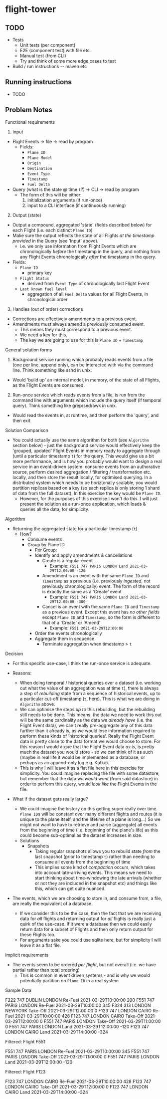 # flight-tower

## TODO
 - Tests
   - Unit tests (per component)
   - E2E (component test) with file etc
   - Manual test (from CLI)
   - Try and think of some more edge cases to test
  - Build / run instructions -- maven etc

## Running instructions

- TODO

## Problem Notes

Functional requirements
1. Input
- Flight Events -> file -> read by program
    - Fields:
        - `Plane ID`
        - `Plane Model`
        - `Origin`
        - `Destination`
        - `Event Type`
        - `Timestamp`
        - `Fuel Delta`
- Query (what is the state @ time `t`?) -> CLI -> read by program
    - The form of this will be either:
        1. initialization arguments (if run-once)
        2. input to a CLI interface (if continuously running)
2. Output (state)
- Output a compound, aggregated 'state' (fields described below) for each Flight (i.e. each distinct `Plane ID`)
- Make sure the output reflects the state of all Flights _at the timestamp provided_ in the Query (see 'Input' above).
    - i.e. we only use information from Flight Events which are chronologically _before_ the timestamp in the query, and nothing from any Flight Events chronologically _after_ the timestamp in the query.
- Fields:
    - `Plane ID`
        - primary key
    - `Flight Status`
        - derived from `Event Type` of chronologically last Flight Event
    - `Last known fuel level`
        - aggregation of all `Fuel Delta` values for all Flight Events, in chronological order
3. Handles (out of order) corrections
- Corrections are effectively amendments to a previous event.
- Amendments must always amend a previously consumed event.
    - This means they must correspond to a previous event.
    - We need a key for this.
    - The key we are going to use for this is `Plane ID` + `Timestamp`

General solution forms
1. Background service running which probably reads events from a file (one per line, append only), can be interacted with via the command line. Think something like sshd in unix.
-  Would 'build up' an internal model, in memory, of the state of all Flights, as the Flight Events are consumed.
2. Run-once service which reads events from a file, is run from the command line with arguments which include the query itself (if temporal query). Think something like grep/sed/awk in unix.
- Would read the events in, at runtime, and then perform the 'query', and then exit

Solution Comparison
- You could actually use the same algorithm for both (see `Algorithm` section below) - just the background service would effectively keep the 'grouped, updated' Flight Events in memory ready to aggregate through (until a particular timestamp `t`) for the query. This would give us a bit more performance, and is how you probably would want to design a real service in an event-driven system: consume events from an authorative source, perform desired aggregation / filtering / transformation etc. locally, and then store the result locally, for optimised querying. In a distributed system which needs to be horiztonally scalable, you would partition replicas based on a key (so each replica is only storing 1 shard of data from the full dataset). In this exercise the key would be `Plane ID`.
    - However, for the purposes of this exercise I won't do this. I will just present the solution as a run-once application, which loads & queries all the data, for simplicity.

Algorithm
- Returning the aggregated state for a particular timestamp (`t`)
    - How?
        - Consume events
        - Group by Plane ID
            - Per Group:
            - Identify and apply amendments & cancellations
                - Create is a regular event
                    - Example: `F551 747 PARIS LONDON Land 2021-03-29T12:00:00 -120`
                - Amendment is an event with the same `Plane ID` and `Timestamp` as a previous (i.e. previously _ingested_, not previously chronologically) event. The form of the record is exactly the same as a 'Create' event
                    - Example: `F551 747 PARIS LONDON Land 2021-03-29T12:00:00 -300`
                - Cancel is an event with the same `Plane ID` and `Timestamp` as a previous event. Except this event has _no other fields_ except `Plane ID` and `Timestamp`, so the form is different to that of a 'Create' or 'Amend'
                    - Example: `F551 2021-03-29T12:00:00`
            - Order the events chronologically
            - Aggregate them in sequence
                - Terminate aggregation when timestamp > `t`

Decision
- For this specific use-case, I think the run-once service is adequate.
- Reasons:
    - When doing temporal / historical queries over a dataset (i.e. working out what the value of an aggregation was at time `t`), there is always a step of _rebuilding_ state from a sequence of historical events, up to a particular cut-off timestamp (`t`, here). This is what we are doing in `Algorithm` above.
    - We can optimise the steps _up to_ this rebuilding, but the rebuilding still needs to be done. This means: the data we need to work this out will be the same cardinality as the data we _already have_ (i.e. the Flight Event data), we can't really pre-aggregate any of this data further than it already is, as we would lose information required to perform these kinds of 'historical queries'. Really the Flight Event data is pretty close to the data format we would choose to store. For this reason I would argue that the Flight Event data _as is_, is pretty much the dataset you would store - so we can think of it as such (maybe in real life it would be implemented as a database, or perhaps as an append-only log e.g. Kafka).
    - This is why I will leave it as a flat file here in this exercise for simplicity. You could imagine replacing the file with some datastore, but remember that the data _we would want_ (from said datastore) in order to perform this query, would _look like_ the Flight Events in the file.

- What if the dataset gets really large?
    - We could imagine the history on this getting super really over time. `Plane ID`s will be constant over many different flights and routes (it is unique to the plane itself, and the lifetime of a plane is long...) So we might not want to have to retrieve and parse (aggregate) all events from the beginning of time (i.e. beginning of the plane's life) as this could become sub-optimal as the dataset increases in size.
    - Solutions
        - Snapshots
            - Taking regular snapshots allows you to rebuild state _from_ the last snapshot (prior to timestamp `t`) rather than needing to consume all events from the beginning of time
            - This implies some kind of _compaction_ occurs, which takes into account late-arriving events. This means we need to start thinking about time-windowing the late arrivals (whether or not they are included in the snapshot etc) and things like this, which can get quite nuanced.


- The events, which we are choosing to store in, and consume from, a file, are really the equivalent of a database.
    - If we consider this to be the case, then the fact that we are receiving data for _all_ flights and returning output for _all_ flights is really just a quirk of the use-case. If it were a database then we could easily return data for a subset of Flights and then only return output for these Flights too.
    - For arguments sake you could use sqlite here, but for simplicity I will leave it as a flat file.


Implicit requirements
- The events seem to be ordered _per flight_, but not overall (i.e. we have partial rather than total ordering)
    - This is common in event driven systems - and is why we would potentially partition on `Plane ID` in a real system

Sample Data

F222 747 DUBLIN LONDON Re-Fuel 2021-03-29T10:00:00 200
F551 747 PARIS LONDON Re-Fuel 2021-03-29T10:00:00 345
F324 313 LONDON NEWYORK Take-Off 2021-03-29T12:00:00 0
F123 747 LONDON CAIRO Re-Fuel 2021-03-29T10:00:00 428
F123 747 LONDON CAIRO Take-Off 2021-03-29T12:00:00 0
F551 747 PARIS LONDON Take-Off 2021-03-29T11:00:00 0
F551 747 PARIS LONDON Land 2021-03-29T12:00:00 -120
F123 747 LONDON CAIRO Land 2021-03-29T14:00:00 -324

Filtered: Flight F551

F551 747 PARIS LONDON Re-Fuel 2021-03-29T10:00:00 345
F551 747 PARIS LONDON Take-Off 2021-03-29T11:00:00 0
F551 747 PARIS LONDON Land 2021-03-29T12:00:00 -120

Filtered: Flight F123

F123 747 LONDON CAIRO Re-Fuel 2021-03-29T10:00:00 428
F123 747 LONDON CAIRO Take-Off 2021-03-29T12:00:00 0
F123 747 LONDON CAIRO Land 2021-03-29T14:00:00 -324

